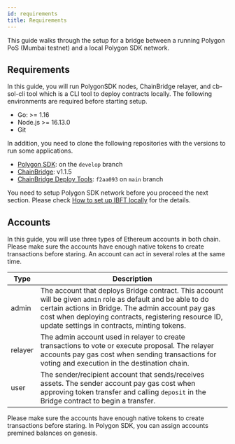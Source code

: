 ```yaml
---
id: requirements
title: Requirements
---
```


This guide walks through the setup for a bridge between a running Polygon PoS (Mumbai testnet) and a local Polygon SDK network.

## Requirements

In this guide, you will run PolygonSDK nodes, ChainBridge relayer, and cb-sol-cli tool which is a CLI tool to deploy contracts locally. The following environments are required before starting setup.

* Go: >= 1.16
* Node.js >= 16.13.0
* Git

In addition, you need to clone the following repositories with the versions to run some applications.

* [Polygon SDK](https://github.com/0xPolygon/polygon-sdk.git): on the `develop` branch
* [ChainBridge](https://github.com/ChainSafe/ChainBridge): v1.1.5
* [ChainBridge Deploy Tools](https://github.com/ChainSafe/chainbridge-deploy): `f2aa093` on `main` branch

You need to setup Polygon SDK network before you proceed the next section. Please check [How to set up IBFT locally](/docs/how-tos/howto-setup-ibft/howto-set-ibft-locally) for the details. 

## Accounts

In this guide, you will use three types of Ethereum accounts in both chain. Please make sure the accounts have enough native tokens to create transactions before staring. An account can act in several roles at the same time.

| **Type** |**Description**                                                                                                                |
|----------|-------------------------------------------------------------------------------------------------------------------------------|
| admin    | The account that deploys Bridge contract. This account will be given `admin` role as default and be able to do certain actions in Bridge. The admin account pay gas cost when deploying contracts, registering resource ID, update settings in contracts, minting tokens. |
| relayer  | The admin account used in relayer to create transactions to vote or execute proposal. The relayer accounts pay gas cost when sending transactions for voting and execution in the destination chain.                                                |
| user     | The sender/recipient account that sends/receives assets. The sender account pay gas cost when approving token transfer and calling `deposit` in the Bridge contract to begin a transfer.                                                                    |

Please make sure the accounts have enough native tokens to create transactions before staring. In Polygon SDK, you can assign accounts premined balances on genesis.
